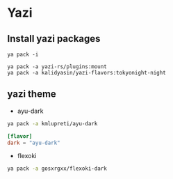 # Yazi

## Install yazi packages

```shell
ya pack -i

ya pack -a yazi-rs/plugins:mount
ya pack -a kalidyasin/yazi-flavors:tokyonight-night
```

## yazi theme

- ayu-dark

```bash
ya pack -a kmlupreti/ayu-dark
```

```toml
[flavor]
dark = "ayu-dark"
```

- flexoki

```bash
ya pack -a gosxrgxx/flexoki-dark
```

